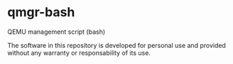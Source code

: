 # qmgr-bash
QEMU management script (bash)

The software in this repository is developed for personal use and provided without any warranty or responsability of its use.
